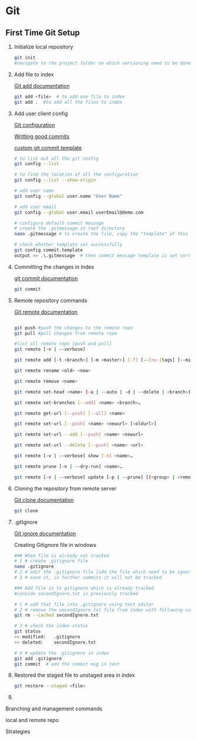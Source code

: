 # Git

## First Time Git Setup

1. Initialize local repository

   ~~~bash
   git init
   #nevigate to the project folder on which versioning need to be done
   ~~~

2. Add file to index

   [Git add documentation](https://git-scm.com/docs/git-add)

   ~~~bash
   git add <file>  # to add one file to index
   git add .  #to add all the files to index 
   ~~~

3. Add user client config

   [Git configuration](https://git-scm.com/book/en/v2/Customizing-Git-Git-Configuration)

   [Writting good commits](https://medium.com/compass-true-north/writing-good-commit-messages-fc33af9d6321)

   [custom git commit template](https://backlog.com/blog/git-commit-messages-bold-daring/)

   ~~~bash
   # to list out all the git config
   git config --list
   
   # to find the location of all the configuration
   git config --list --show-origin
   
   # add user name
   git config --global user.name "User Name"
   
   # add user email
   git config --global user.email userEmail@demo.com
   
   # configure default commit message 
   # create the .gitmessage in root directory
   nano .gitmessage # to create the file, copy the "template" of this diretory in .gitmessage file
   
   # check whether template set successfully
   git config commit.template
   output >> .\.gitmessage  # then commit message template is set correctly
   ~~~

4. Committing the changes in Index

   [git commit documentation](https://git-scm.com/docs/git-commit)

   ~~~bash
   git commit
   ~~~

5. Remote repository commands

   [Git remote documentation](https://git-scm.com/docs/git-remote)

   ~~~bash
   
   git push #push the changes to the remote repo
   git pull #pull changes from remote repo
   
   #list all remote repo [push and pull]
   git remote [-v | --verbose]
   
   git remote add [-t <branch>] [-m <master>] [-f] [--[no-]tags] [--mirror=<fetch|push>] <name> <url>
   
   git remote rename <old> <new>
   
   git remote remove <name>
   
   git remote set-head <name> (-a | --auto | -d | --delete | <branch>)
   
   git remote set-branches [--add] <name> <branch>…​
   
   git remote get-url [--push] [--all] <name>
   
   git remote set-url [--push] <name> <newurl> [<oldurl>]
   
   git remote set-url --add [--push] <name> <newurl>
   
   git remote set-url --delete [--push] <name> <url>
   
   git remote [-v | --verbose] show [-n] <name>…​
   
   git remote prune [-n | --dry-run] <name>…​
   
   git remote [-v | --verbose] update [-p | --prune] [(<group> | <remote>)…​]
   ~~~

6. Cloning the repository from remote server

   [Git clone documentation](https://git-scm.com/docs/git-clone)

   ~~~bash
   git clone
   ~~~

7. .gitIgnore

   [Git ignore documentation](https://www.atlassian.com/git/tutorials/saving-changes/gitignore)

   Creating Gitignore file in windows

   ~~~bash
   ### When file is already not tracked 
   # 1 # create .gitignore file
   nano .gitignore
   # 2 # edit the .gitignore file [add the file which need to be ignored]
   # 3 # save it, in further commits it will not be tracked
   
   ### Add file in to gitignore which is already tracked
   #conside secondIgnore.txt is previously tracked
   
   # 1 # add that file into .gitignore using text editor
   # 2 # remove the secondIgnore.txt file from index with following command
   git rm --cached secondIgnore.txt
   
   # 3 # check the index status
   git status
   >> modified:   .gitignore
   >> deleted:    secondIgnore.txt
   
   # 4 # update the .gitignore in index
   git add .gitignore
   git commit  # add the commit msg in text
   ~~~

8. Restored the staged file to unstaged area in index

   ~~~bash
   git restore --staged <file>
   ~~~

9. 

   

   



Branching and management commands

local and remote repo

Strategies